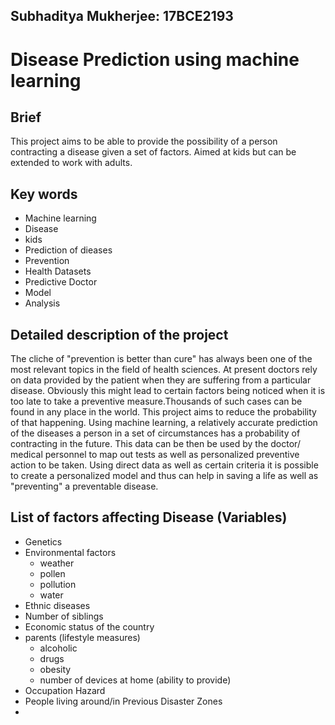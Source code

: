 ##   Subhaditya Mukherjee: 17BCE2193

#   Disease Prediction using machine learning

## Brief

This project aims to be able to provide the possibility of a person contracting a disease given a set of factors. Aimed at kids but can be extended to work with adults.

##  Key words
- Machine learning
- Disease
- kids
- Prediction of dieases
- Prevention
- Health Datasets
- Predictive Doctor
- Model
- Analysis

## Detailed description of the project

The cliche of "prevention is better than cure" has always been one of the most relevant topics in the field of health sciences. At present doctors rely on data provided by the patient when they are suffering from a particular disease. Obviously this might lead to certain factors being noticed when it is too late to take a preventive measure.Thousands of such cases can be found in any place in the world. This project aims to reduce the probability of that happening. Using machine learning, a relatively accurate prediction of the diseases a person in a set of circumstances has a probability of contracting in the future. This data can be then be used by the doctor/ medical personnel to map out tests as well as personalized preventive action to be taken. Using direct data as well as certain criteria it is possible to create a personalized model and thus can help in saving a life as well as "preventing" a preventable disease.

##   List of factors affecting Disease (Variables)

* Genetics
* Environmental factors
    - weather
    - pollen
    - pollution
    - water
* Ethnic diseases
* Number of siblings
* Economic status of the country
* parents (lifestyle measures)
    - alcoholic
    - drugs
    - obesity
    - number of devices at home (ability to provide)
* Occupation Hazard
* People living around/in Previous Disaster Zones
* 
